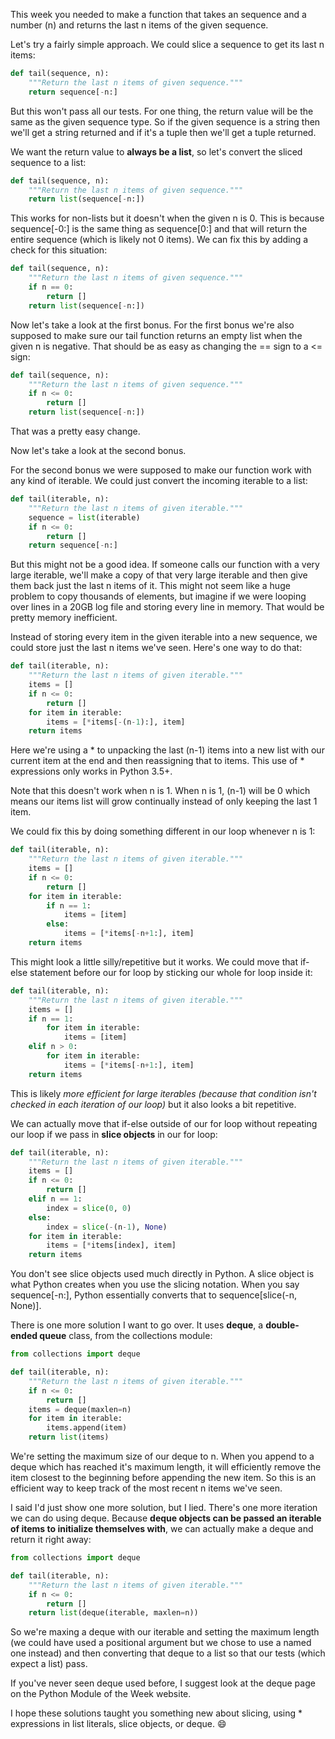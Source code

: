 This week you needed to make a function that takes an sequence and a number (n) and returns the last n items of the given sequence.

Let's try a fairly simple approach. We could slice a sequence to get its last n items:

```python
def tail(sequence, n):
    """Return the last n items of given sequence."""
    return sequence[-n:]
```

But this won't pass all our tests. For one thing, the return value will be the same as the given sequence type. So if the given sequence is a string then we'll get a string returned and if it's a tuple then we'll get a tuple returned.

We want the return value to **always be a list**, so let's convert the sliced sequence to a list:

```python
def tail(sequence, n):
    """Return the last n items of given sequence."""
    return list(sequence[-n:])
```

This works for non-lists but it doesn't when the given n is 0. This is because sequence[-0:] is the same thing as sequence[0:] and that will return the entire sequence (which is likely not 0 items). We can fix this by adding a check for this situation:

```python
def tail(sequence, n):
    """Return the last n items of given sequence."""
    if n == 0:
        return []
    return list(sequence[-n:])
```

Now let's take a look at the first bonus. For the first bonus we're also supposed to make sure our tail function returns an empty list when the given n is negative. That should be as easy as changing the == sign to a <= sign:

```python
def tail(sequence, n):
    """Return the last n items of given sequence."""
    if n <= 0:
        return []
    return list(sequence[-n:])
```
That was a pretty easy change.

Now let's take a look at the second bonus.

For the second bonus we were supposed to make our function work with any kind of iterable. We could just convert the incoming iterable to a list:

```python
def tail(iterable, n):
    """Return the last n items of given iterable."""
    sequence = list(iterable)
    if n <= 0:
        return []
    return sequence[-n:]
```

But this might not be a good idea. If someone calls our function with a very large iterable, we'll make a copy of that very large iterable and then give them back just the last n items of it. This might not seem like a huge problem to copy thousands of elements, but imagine if we were looping over lines in a 20GB log file and storing every line in memory. That would be pretty memory inefficient.

Instead of storing every item in the given iterable into a new sequence, we could store just the last n items we've seen. Here's one way to do that:

```python
def tail(iterable, n):
    """Return the last n items of given iterable."""
    items = []
    if n <= 0:
        return []
    for item in iterable:
        items = [*items[-(n-1):], item]
    return items
```

Here we're using a * to unpacking the last (n-1) items into a new list with our current item at the end and then reassigning that to items. This use of * expressions only works in Python 3.5+.

Note that this doesn't work when n is 1. When n is 1, (n-1) will be 0 which means our items list will grow continually instead of only keeping the last 1 item.

We could fix this by doing something different in our loop whenever n is 1:

```python
def tail(iterable, n):
    """Return the last n items of given iterable."""
    items = []
    if n <= 0:
        return []
    for item in iterable:
        if n == 1:
            items = [item]
        else:
            items = [*items[-n+1:], item]
    return items
```

This might look a little silly/repetitive but it works. We could move that if-else statement before our for loop by sticking our whole for loop inside it:

```python
def tail(iterable, n):
    """Return the last n items of given iterable."""
    items = []
    if n == 1:
        for item in iterable:
            items = [item]
    elif n > 0:
        for item in iterable:
            items = [*items[-n+1:], item]
    return items
```

This is likely *more efficient for large iterables (because that condition isn't checked in each iteration of our loop)* but it also looks a bit repetitive.

We can actually move that if-else outside of our for loop without repeating our loop if we pass in **slice objects** in our for loop:

```python
def tail(iterable, n):
    """Return the last n items of given iterable."""
    items = []
    if n <= 0:
        return []
    elif n == 1:
        index = slice(0, 0)
    else:
        index = slice(-(n-1), None)
    for item in iterable:
        items = [*items[index], item]
    return items
```

You don't see slice objects used much directly in Python. A slice object is what Python creates when you use the slicing notation. When you say sequence[-n:], Python essentially converts that to sequence[slice(-n, None)].

There is one more solution I want to go over. It uses **deque**, a **double-ended queue** class, from the collections module:

```python
from collections import deque

def tail(iterable, n):
    """Return the last n items of given iterable."""
    if n <= 0:
        return []
    items = deque(maxlen=n)
    for item in iterable:
        items.append(item)
    return list(items)
```

We're setting the maximum size of our deque to n. When you append to a deque which has reached it's maximum length, it will efficiently remove the item closest to the beginning before appending the new item. So this is an efficient way to keep track of the most recent n items we've seen.

I said I'd just show one more solution, but I lied. There's one more iteration we can do using deque. Because **deque objects can be passed an iterable of items to initialize themselves with**, we can actually make a deque and return it right away:

```python
from collections import deque

def tail(iterable, n):
    """Return the last n items of given iterable."""
    if n <= 0:
        return []
    return list(deque(iterable, maxlen=n))
```

So we're maxing a deque with our iterable and setting the maximum length (we could have used a positional argument but we chose to use a named one instead) and then converting that deque to a list so that our tests (which expect a list) pass.

If you've never seen deque used before, I suggest look at the deque page on the Python Module of the Week website.

I hope these solutions taught you something new about slicing, using * expressions in list literals, slice objects, or deque. 😄
